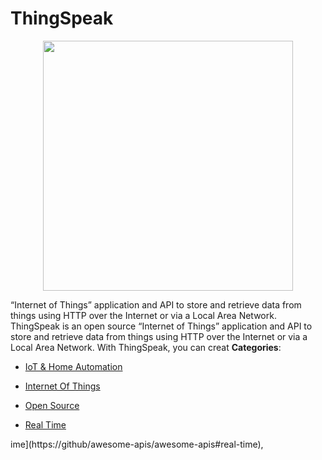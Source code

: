 # ThingSpeak

<p align="center">
    <img width="400" src="https://raw.githubusercontent.com/awesome-apis/awesome-apis/apis/thingspeak/logo_256x256.png" />
</p>


“Internet of Things” application and API to store and retrieve data from things using HTTP over the Internet or via a Local Area Network. ThingSpeak is an open source “Internet of Things” application and API to store and retrieve data from things using HTTP over the Internet or via a Local Area Network. With ThingSpeak, you can creat
**Categories**:

- [IoT & Home Automation](https://github/awesome-apis/awesome-apis#iot-and-home-automation)

- [Internet Of Things](https://github/awesome-apis/awesome-apis#internet-of-things)

- [Open Source](https://github/awesome-apis/awesome-apis#open-source)

- [Real Time](https://github/awesome-apis/awesome-apis#real-time)



ime](https://github/awesome-apis/awesome-apis#real-time),


